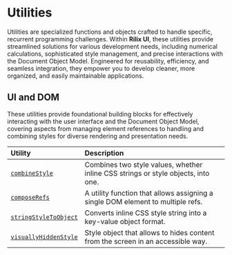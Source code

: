 # Utilities

Utilities are specialized functions and objects crafted to handle specific, recurrent programming challenges. Within **Rilix UI**, these utilities provide streamlined solutions for various development needs, including numerical calculations, sophisticated style management, and precise interactions with the Document Object Model. Engineered for reusability, efficiency, and seamless integration, they empower you to develop cleaner, more organized, and easily maintainable applications.

## UI and DOM

These utilities provide foundational building blocks for effectively interacting with the user interface and the Document Object Model, covering aspects from managing element references to handling and combining styles for diverse rendering and presentation needs.

| Utility                                                                                                        | Description                                                                       |
| :------------------------------------------------------------------------------------------------------------- | :-------------------------------------------------------------------------------- |
| [`combineStyle`](https://github.com/ZAHON/rilix-ui/tree/main/core/src/utilities/combine-style)                 | Combines two style values, whether inline CSS strings or style objects, into one. |
| [`composeRefs`](https://github.com/ZAHON/rilix-ui/tree/main/core/src/utilities/compose-refs)                   | A utility function that allows assigning a single DOM element to multiple refs.   |
| [`stringStyleToObject`](https://github.com/ZAHON/rilix-ui/tree/main/core/src/utilities/string-style-to-object) | Converts inline CSS style string into a key-value object format.                  |
| [`visuallyHiddenStyle`](https://github.com/ZAHON/rilix-ui/tree/main/core/src/utilities/visually-hidden-style)  | Style object that allows to hides content from the screen in an accessible way.   |
